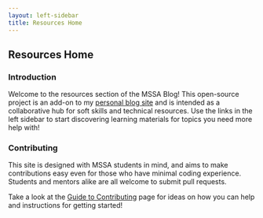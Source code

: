 ```yaml
---
layout: left-sidebar
title: Resources Home
---
```


## Resources Home

### Introduction

Welcome to the resources section of the MSSA Blog!  This open-source project is an add-on to my [personal blog site](https://mssablog.com/) and is intended as a collaborative hub for soft skills and technical resources.  Use the links in the left sidebar to start discovering learning materials for topics you need more help with!

### Contributing

This site is designed with MSSA students in mind, and aims to make contributions easy even for those who have minimal coding experience.  Students and mentors alike are all welcome to submit pull requests.

Take a look at the [Guide to Contributing](https://mssablog.github.io/contributing.html) page for ideas on how you can help and instructions for getting started!
